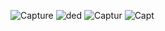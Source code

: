 ![Capture](https://user-images.githubusercontent.com/67911302/116405594-74c5cb80-a84d-11eb-9a15-d549058cf068.PNG)
![ded](https://user-images.githubusercontent.com/67911302/116405672-85764180-a84d-11eb-9172-5dbeff1515db.PNG)
![Captur](https://user-images.githubusercontent.com/67911302/116405851-bd7d8480-a84d-11eb-96fa-16bf26ef6278.PNG)
![Capt](https://user-images.githubusercontent.com/67911302/116405892-c8381980-a84d-11eb-8ef0-1fe146c2a1f0.PNG)

